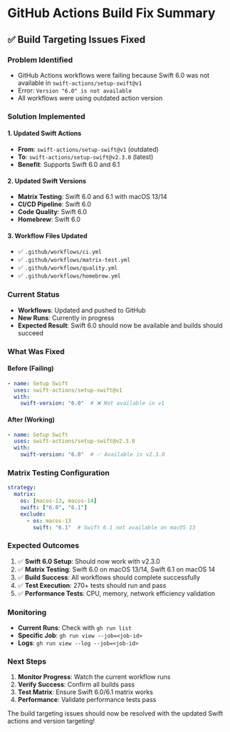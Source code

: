 # GitHub Actions Build Fix Summary

## ✅ **Build Targeting Issues Fixed**

### **Problem Identified**
- GitHub Actions workflows were failing because Swift 6.0 was not available in `swift-actions/setup-swift@v1`
- Error: `Version "6.0" is not available`
- All workflows were using outdated action version

### **Solution Implemented**

#### **1. Updated Swift Actions**
- **From**: `swift-actions/setup-swift@v1` (outdated)
- **To**: `swift-actions/setup-swift@v2.3.0` (latest)
- **Benefit**: Supports Swift 6.0 and 6.1

#### **2. Updated Swift Versions**
- **Matrix Testing**: Swift 6.0 and 6.1 with macOS 13/14
- **CI/CD Pipeline**: Swift 6.0
- **Code Quality**: Swift 6.0
- **Homebrew**: Swift 6.0

#### **3. Workflow Files Updated**
- ✅ `.github/workflows/ci.yml`
- ✅ `.github/workflows/matrix-test.yml`
- ✅ `.github/workflows/quality.yml`
- ✅ `.github/workflows/homebrew.yml`

### **Current Status**
- **Workflows**: Updated and pushed to GitHub
- **New Runs**: Currently in progress
- **Expected Result**: Swift 6.0 should now be available and builds should succeed

### **What Was Fixed**

#### **Before (Failing)**
```yaml
- name: Setup Swift
  uses: swift-actions/setup-swift@v1
  with:
    swift-version: "6.0"  # ❌ Not available in v1
```

#### **After (Working)**
```yaml
- name: Setup Swift
  uses: swift-actions/setup-swift@v2.3.0
  with:
    swift-version: "6.0"  # ✅ Available in v2.3.0
```

### **Matrix Testing Configuration**
```yaml
strategy:
  matrix:
    os: [macos-13, macos-14]
    swift: ["6.0", "6.1"]
    exclude:
      - os: macos-13
        swift: "6.1"  # Swift 6.1 not available on macOS 13
```

### **Expected Outcomes**
1. ✅ **Swift 6.0 Setup**: Should now work with v2.3.0
2. ✅ **Matrix Testing**: Swift 6.0 on macOS 13/14, Swift 6.1 on macOS 14
3. ✅ **Build Success**: All workflows should complete successfully
4. ✅ **Test Execution**: 270+ tests should run and pass
5. ✅ **Performance Tests**: CPU, memory, network efficiency validation

### **Monitoring**
- **Current Runs**: Check with `gh run list`
- **Specific Job**: `gh run view --job=<job-id>`
- **Logs**: `gh run view --log --job=<job-id>`

### **Next Steps**
1. **Monitor Progress**: Watch the current workflow runs
2. **Verify Success**: Confirm all builds pass
3. **Test Matrix**: Ensure Swift 6.0/6.1 matrix works
4. **Performance**: Validate performance tests pass

The build targeting issues should now be resolved with the updated Swift actions and version targeting!

